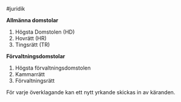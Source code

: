 #juridik 

**Allmänna domstolar**
1. Högsta Domstolen (HD)
2. Hovrätt (HR)
3. Tingsrätt (TR)

**Förvaltningsdomstolar**
1. Högsta förvaltningsdomstolen
2. Kammarrätt
3. Förvaltningsrätt

För varje överklagande kan ett nytt yrkande skickas in av käranden. 